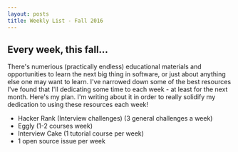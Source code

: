 ```yaml
---
layout: posts
title: Weekly List - Fall 2016
---
```


<article>
<h1>Every week, this fall...</h1>    

<p>There's numerious (practically endless) educational materials and opportunities to learn the next
big thing in software, or just about anything else one may want to learn. I've narrowed down
some of the best resources I've found that I'll dedicating some time to each week - at least
for the next month. Here's my plan. I'm writing about it in order to really solidify my 
dedication to using these resources each week!</p>

<ul>
    <li>Hacker Rank (Interview challenges) (3 general challenges a week)</li>
    <li>Eggly (1-2 courses week)</li>
    <li>Interview Cake (1 tutorial course per week)</li>
    <li>1 open source issue per week</li>
</ul>

</article>
